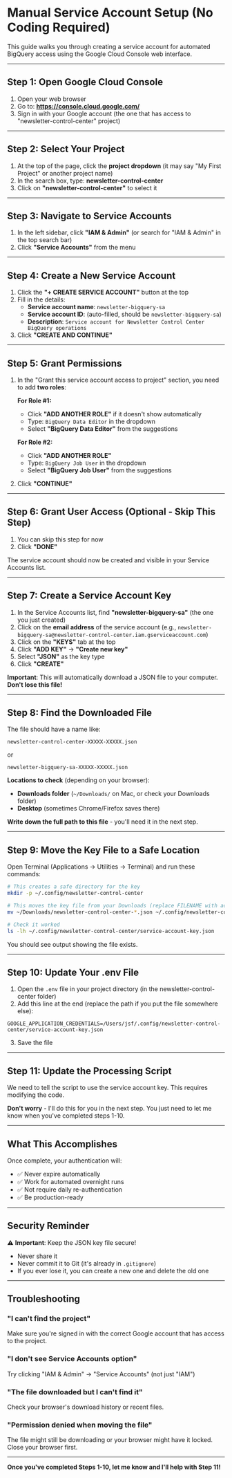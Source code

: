 # Manual Service Account Setup (No Coding Required)

This guide walks you through creating a service account for automated BigQuery access using the Google Cloud Console web interface.

---

## Step 1: Open Google Cloud Console

1. Open your web browser
2. Go to: **https://console.cloud.google.com/**
3. Sign in with your Google account (the one that has access to "newsletter-control-center" project)

---

## Step 2: Select Your Project

1. At the top of the page, click the **project dropdown** (it may say "My First Project" or another project name)
2. In the search box, type: **newsletter-control-center**
3. Click on **"newsletter-control-center"** to select it

---

## Step 3: Navigate to Service Accounts

1. In the left sidebar, click **"IAM & Admin"** (or search for "IAM & Admin" in the top search bar)
2. Click **"Service Accounts"** from the menu

---

## Step 4: Create a New Service Account

1. Click the **"+ CREATE SERVICE ACCOUNT"** button at the top
2. Fill in the details:
   - **Service account name**: `newsletter-bigquery-sa`
   - **Service account ID**: (auto-filled, should be `newsletter-bigquery-sa`)
   - **Description**: `Service account for Newsletter Control Center BigQuery operations`
3. Click **"CREATE AND CONTINUE"**

---

## Step 5: Grant Permissions

1. In the "Grant this service account access to project" section, you need to add **two roles**:
   
   **For Role #1:**
   - Click **"ADD ANOTHER ROLE"** if it doesn't show automatically
   - Type: `BigQuery Data Editor` in the dropdown
   - Select **"BigQuery Data Editor"** from the suggestions
   
   **For Role #2:**
   - Click **"ADD ANOTHER ROLE"**
   - Type: `BigQuery Job User` in the dropdown  
   - Select **"BigQuery Job User"** from the suggestions

2. Click **"CONTINUE"**

---

## Step 6: Grant User Access (Optional - Skip This Step)

1. You can skip this step for now
2. Click **"DONE"**

The service account should now be created and visible in your Service Accounts list.

---

## Step 7: Create a Service Account Key

1. In the Service Accounts list, find **"newsletter-bigquery-sa"** (the one you just created)
2. Click on the **email address** of the service account (e.g., `newsletter-bigquery-sa@newsletter-control-center.iam.gserviceaccount.com`)
3. Click on the **"KEYS"** tab at the top
4. Click **"ADD KEY"** → **"Create new key"**
5. Select **"JSON"** as the key type
6. Click **"CREATE"**

**Important**: This will automatically download a JSON file to your computer. **Don't lose this file!**

---

## Step 8: Find the Downloaded File

The file should have a name like:
```
newsletter-control-center-XXXXX-XXXXX.json
```
or 
```
newsletter-bigquery-sa-XXXXX-XXXXX.json
```

**Locations to check** (depending on your browser):
- **Downloads folder** (`~/Downloads/` on Mac, or check your Downloads folder)
- **Desktop** (sometimes Chrome/Firefox saves there)

**Write down the full path to this file** - you'll need it in the next step.

---

## Step 9: Move the Key File to a Safe Location

Open Terminal (Applications → Utilities → Terminal) and run these commands:

```bash
# This creates a safe directory for the key
mkdir -p ~/.config/newsletter-control-center

# This moves the key file from your Downloads (replace FILENAME with actual filename)
mv ~/Downloads/newsletter-control-center-*.json ~/.config/newsletter-control-center/service-account-key.json

# Check it worked
ls -lh ~/.config/newsletter-control-center/service-account-key.json
```

You should see output showing the file exists.

---

## Step 10: Update Your .env File

1. Open the `.env` file in your project directory (in the newsletter-control-center folder)
2. Add this line at the end (replace the path if you put the file somewhere else):

```
GOOGLE_APPLICATION_CREDENTIALS=/Users/jsf/.config/newsletter-control-center/service-account-key.json
```

3. Save the file

---

## Step 11: Update the Processing Script

We need to tell the script to use the service account key. This requires modifying the code.

**Don't worry** - I'll do this for you in the next step. You just need to let me know when you've completed steps 1-10.

---

## What This Accomplishes

Once complete, your authentication will:
- ✅ Never expire automatically
- ✅ Work for automated overnight runs
- ✅ Not require daily re-authentication
- ✅ Be production-ready

---

## Security Reminder

⚠️ **Important**: Keep the JSON key file secure!
- Never share it
- Never commit it to Git (it's already in `.gitignore`)
- If you ever lose it, you can create a new one and delete the old one

---

## Troubleshooting

### "I can't find the project"
Make sure you're signed in with the correct Google account that has access to the project.

### "I don't see Service Accounts option"
Try clicking "IAM & Admin" → "Service Accounts" (not just "IAM")

### "The file downloaded but I can't find it"
Check your browser's download history or recent files.

### "Permission denied when moving the file"
The file might still be downloading or your browser might have it locked. Close your browser first.

---

**Once you've completed Steps 1-10, let me know and I'll help with Step 11!**


